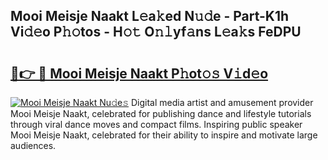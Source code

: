 ## Mooi Meisje Naakt L𝚎a𝚔ed N𝚞𝚍e - Part-K1h Vi𝚍𝚎o P𝚑𝚘tos - H𝚘𝚝 O𝚗𝚕yf𝚊ns L𝚎a𝚔s FeDPU

# <h2><a href="http://kf7978.oniu.top/?m=Mooi+Meisje+Naakt">🔗👉 🔴 Mooi Meisje Naakt P𝚑ot𝚘𝚜 V𝚒d𝚎o</a></h2>

[![Mooi Meisje Naakt Nu𝚍e𝚜](https://i.imgur.com/0qMVB7G.gif)](http://kf7978.oniu.top/?m=Mooi+Meisje+Naakt)
Digital media artist and amusement provider Mooi Meisje Naakt, celebrated for publishing dance and lifestyle tutorials through viral dance moves and compact films. Inspiring public speaker Mooi Meisje Naakt, celebrated for their ability to inspire and motivate large audiences.  

